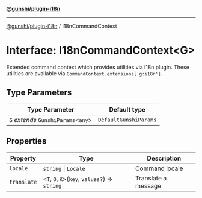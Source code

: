 [**@gunshi/plugin-i18n**](../index.md)

---

[@gunshi/plugin-i18n](../index.md) / I18nCommandContext

# Interface: I18nCommandContext\<G\>

Extended command context which provides utilities via i18n plugin.
These utilities are available via `CommandContext.extensions['g:i18n']`.

## Type Parameters

| Type Parameter                        | Default type          |
| ------------------------------------- | --------------------- |
| `G` _extends_ `GunshiParams`\<`any`\> | `DefaultGunshiParams` |

## Properties

| Property                           | Type                                            | Description         |
| ---------------------------------- | ----------------------------------------------- | ------------------- |
| <a id="locale"></a> `locale`       | `string` \| `Locale`                            | Command locale      |
| <a id="translate"></a> `translate` | \<`T`, `O`, `K`\>(`key`, `values?`) => `string` | Translate a message |
